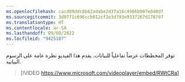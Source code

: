 ```yaml
---
ms.openlocfilehash: cacd89ddc8b62adabe2d37a16c4966b907e040df
ms.sourcegitcommit: 3d0771c696ccb012cf2e3d793e9337267d178797
ms.translationtype: HT
ms.contentlocale: ar-SA
ms.lasthandoff: 09/08/2022
ms.locfileid: "9425187"
---
```

توفر المخططات عرضاً تفاعلياً للبيانات. يقدم هذا الفيديو نظرة عامة على الرسوم البيانية.

> [!VIDEO https://www.microsoft.com/videoplayer/embed/RWtCRa]
